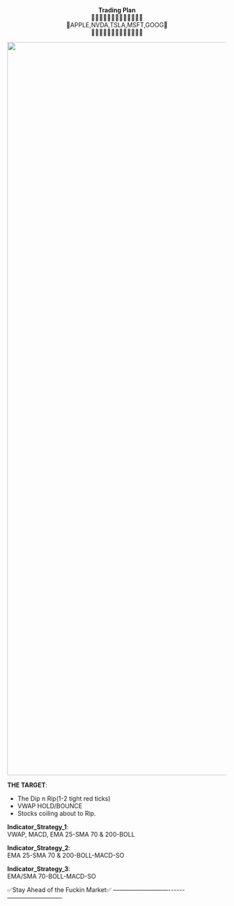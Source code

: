 <div align="center">

**Trading Plan**  
  🚫🚫🚫🚫🚫🚫🚫🚫🚫🚫🚫🚫🚫  
 🚫APPLE,NVDA,TSLA,MSFT,GOOG🚫  
  🚫🚫🚫🚫🚫🚫🚫🚫🚫🚫🚫🚫🚫

<img width="2048" height="1679" alt="image" src="../.github/assets/sfti.notez.assets/trade.plan.assets/Trade_Plan.png" />

</div>

**THE TARGET**:  
  - The Dip n Rip(1-2 tight red ticks)
  - VWAP HOLD/BOUNCE
  - Stocks coiling about to Rip.
    
**Indicator_Strategy_1**:  
VWAP, MACD, EMA 25-SMA 70 & 200-BOLL

**Indicator_Strategy_2**:  
EMA 25-SMA 70 & 200-BOLL-MACD-SO

**Indicator_Strategy_3**:  
EMA/SMA 70-BOLL-MACD-SO

  ✅Stay Ahead of the Fuckin Market✅ 
—————————------—————————
